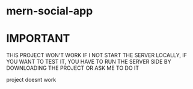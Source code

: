 # mern-social-app

# IMPORTANT 

THIS PROJECT WON'T WORK IF I NOT START THE SERVER LOCALLY, IF YOU WANT TO TEST IT, YOU HAVE TO RUN THE SERVER SIDE BY DOWNLOADING THE PROJECT OR ASK ME TO DO IT 

project doesnt work
